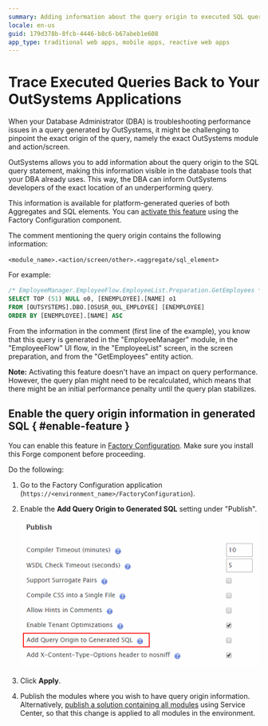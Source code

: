 ```yaml
---
summary: Adding information about the query origin to executed SQL queries allows you to trace underperforming queries back to your OutSystems applications.
locale: en-us
guid: 179d378b-8fcb-4446-b8c6-b67abeb1e608
app_type: traditional web apps, mobile apps, reactive web apps
---
```


# Trace Executed Queries Back to Your OutSystems Applications

When your Database Administrator (DBA) is troubleshooting performance issues in a query generated by OutSystems, it might be challenging to pinpoint the exact origin of the query, namely the exact OutSystems module and action/screen. 

OutSystems allows you to add information about the query origin to the SQL query statement, making this information visible in the database tools that your DBA already uses. This way, the DBA can inform OutSystems developers of the exact location of an underperforming query.

This information is available for platform-generated queries of both Aggregates and SQL elements. You can [activate this feature](#enable-feature) using the Factory Configuration component.

The comment mentioning the query origin contains the following information: 

`<module_name>.<action/screen/other>.<aggregate/sql_element>`

For example:

```sql
/* EmployeeManager.EmployeeFlow.EmployeeList.Preparation.GetEmployees */
SELECT TOP (51) NULL o0, [ENEMPLOYEE].[NAME] o1
FROM [OUTSYSTEMS].DBO.[OSUSR_0UL_EMPLOYEE] [ENEMPLOYEE] 
ORDER BY [ENEMPLOYEE].[NAME] ASC 
```

From the information in the comment (first line of the example), you know that this query is generated in the "EmployeeManager" module, in the "EmployeeFlow" UI flow, in the "EmployeeList" screen, in the screen preparation, and from the "GetEmployees" entity action.

**Note:** Activating this feature doesn't have an impact on query performance. However, the query plan might need to be recalculated, which means that there might be an initial performance penalty until the query plan stabilizes.

## Enable the query origin information in generated SQL { #enable-feature }

You can enable this feature in [Factory Configuration](https://www.outsystems.com/forge/component-overview/25/factory-configuration). Make sure you install this Forge component before proceeding.

Do the following:

1. Go to the Factory Configuration application (`https://<environment_name>/FactoryConfiguration`).

1. Enable the **Add Query Origin to Generated SQL** setting under "Publish".
    
    ![](images/add-query-origin-fc.png)

1. Click **Apply**.

1. Publish the modules where you wish to have query origin information. Alternatively, [publish a solution containing all modules](https://success.outsystems.com/Documentation/How-to_Guides/DevOps/Creating_and_using_an_All_Components_solution) using Service Center, so that this change is applied to all modules in the environment.
